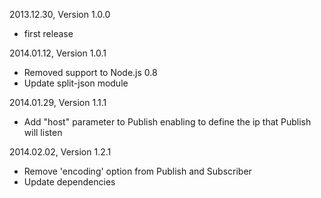 2013.12.30, Version 1.0.0

* first release


2014.01.12, Version 1.0.1

* Removed support to Node.js 0.8
* Update split-json module


2014.01.29, Version 1.1.1

* Add "host" parameter to Publish enabling to define the ip that Publish will listen

2014.02.02, Version 1.2.1

* Remove 'encoding' option from Publish and Subscriber
* Update dependencies